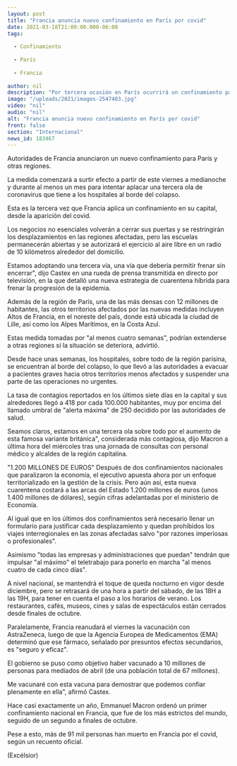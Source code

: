 ```yaml
---
layout: post
title: "Francia anuncia nuevo confinamiento en París por covid"
date: 2021-03-18T21:09:00.000-06:00
tags:
  
  - Confinamiento
  
  - París
  
  - Francia
  
author: nil
description: "Por tercera ocasión en París ocurrirá un confinamiento para intentar bajar el número de casos de covid."
image: "/uploads/2021/images-2547483.jpg"
video: "nil"
audio: "nil"
alt: "Francia anuncia nuevo confinamiento en París por covid"
front: false
section: "Internacional"
news_id: 183467
---
```


Autoridades de Francia anunciaron un nuevo confinamiento para París y otras regiones.

La medida comenzará a surtir efecto a partir de este viernes a medianoche y durante al menos un mes para intentar aplacar una tercera ola de coronavirus que tiene a los hospitales al borde del colapso.

Esta es la tercera vez que Francia aplica un confinamiento en su capital, desde la aparición del covid.

Los negocios no esenciales volverán a cerrar sus puertas y se restringirán los desplazamientos en las regiones afectadas, pero las escuelas permanecerán abiertas y se autorizará el ejercicio al aire libre en un radio de 10 kilómetros alrededor del domicilio.

Estamos adoptando una tercera vía, una vía que debería permitir frenar sin encerrar", dijo Castex en una rueda de prensa transmitida en directo por televisión, en la que detalló una nueva estrategia de cuarentena híbrida para frenar la progresión de la epidemia.

Además de la región de París, una de las más densas con 12 millones de habitantes, las otros territorios afectados por las nuevas medidas incluyen Altos de Francia, en el noreste del país, donde está ubicada la ciudad de Lille, así como los Alpes Marítimos, en la Costa Azul.

Estas medida tomadas por "al menos cuatro semanas", podrían extenderse a otras regiones si la situación se deteriora, advirtió.

Desde hace unas semanas, los hospitales, sobre todo de la región parisina, se encuentran al borde del colapso, lo que llevó a las autoridades a evacuar a pacientes graves hacia otros territorios menos afectados y suspender una parte de las operaciones no urgentes.

La tasa de contagios reportados en los últimos siete días en la capital y sus alrededores llegó a 418 por cada 100.000 habitantes, muy por encima del llamado umbral de "alerta máxima" de 250 decidido por las autoridades de salud.

Seamos claros, estamos en una tercera ola sobre todo por el aumento de esta famosa variante británica", considerada más contagiosa, dijo Macron a última hora del miércoles tras una jornada de consultas con personal médico y alcaldes de la región capitalina. 

"1.200 MILLONES DE EUROS"
Después de dos confinamientos nacionales que paralizaron la economía, el ejecutivo apuesta ahora por un enfoque territorializado en la gestión de la crisis. Pero aún así, esta nueva cuarentena costará a las arcas del Estado 1.200 millones de euros (unos 1.400 millones de dólares), según cifras adelantadas por el ministerio de Economía.

Al igual que en los últimos dos confinamientos será necesario llenar un formulario para justificar cada desplazamiento y quedan prohibidos los viajes interregionales en las zonas afectadas salvo "por razones imperiosas o profesionales".

Asimismo "todas las empresas y administraciones que puedan" tendrán que impulsar "al máximo" el teletrabajo para ponerlo en marcha "al menos cuatro de cada cinco días".

A nivel nacional, se mantendrá el toque de queda nocturno en vigor desde diciembre, pero se retrasará de una hora a partir del sábado, de las 18H a las 19H, para tener en cuenta el paso a los horarios de verano. Los restaurantes, cafés, museos, cines y salas de espectáculos están cerrados desde finales de octubre.

Paralelamente, Francia reanudará el viernes la vacunación con AstraZeneca, luego de que la Agencia Europea de Medicamentos (EMA) determinó que ese fármaco, señalado por presuntos efectos secundarios, es "seguro y eficaz".

El gobierno se puso como objetivo haber vacunado a 10 millones de personas para mediados de abril (de una población total de 67 millones).

Me vacunaré con esta vacuna para demostrar que podemos confiar plenamente en ella", afirmó Castex.

Hace casi exactamente un año, Emmanuel Macron ordenó un primer confinamiento nacional en Francia, que fue de los más estrictos del mundo, seguido de un segundo a finales de octubre.

Pese a esto, más de 91 mil personas han muerto en Francia por el covid, según un recuento oficial. 

(Excélsior)